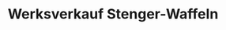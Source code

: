 ---
title: "Werksverkauf Stenger-Waffeln"
url: /rosenau/werksverkauf-stenger-waffeln/
shop: Konditorei
---